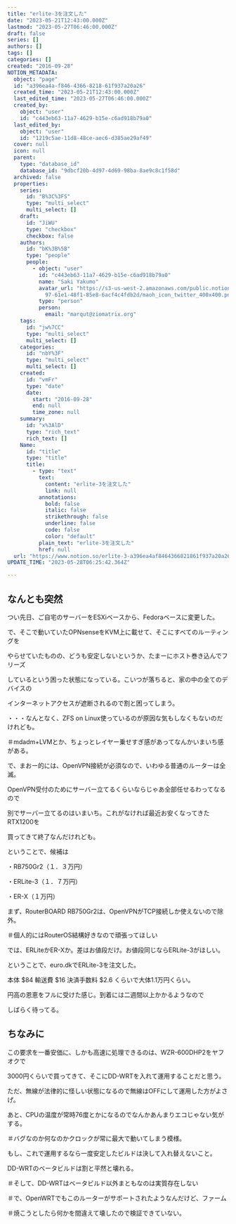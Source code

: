 ```yaml
---
title: "erlite-3を注文した"
date: "2023-05-21T12:43:00.000Z"
lastmod: "2023-05-27T06:46:00.000Z"
draft: false
series: []
authors: []
tags: []
categories: []
created: "2016-09-28"
NOTION_METADATA:
  object: "page"
  id: "a396ea4a-f846-4366-8218-61f937a20a26"
  created_time: "2023-05-21T12:43:00.000Z"
  last_edited_time: "2023-05-27T06:46:00.000Z"
  created_by:
    object: "user"
    id: "c443eb63-11a7-4629-b15e-c6ad918b79a0"
  last_edited_by:
    object: "user"
    id: "1219c5ae-11d8-48ce-aec6-d385ae29af49"
  cover: null
  icon: null
  parent:
    type: "database_id"
    database_id: "9dbcf20b-4d97-4d69-98ba-8ae9c8c1f58d"
  archived: false
  properties:
    series:
      id: "B%3C%3FS"
      type: "multi_select"
      multi_select: []
    draft:
      id: "JiWU"
      type: "checkbox"
      checkbox: false
    authors:
      id: "bK%3B%5B"
      type: "people"
      people:
        - object: "user"
          id: "c443eb63-11a7-4629-b15e-c6ad918b79a0"
          name: "Saki Yakumo"
          avatar_url: "https://s3-us-west-2.amazonaws.com/public.notion-static.com/3ad1c4\
            97-61e1-48f1-85e8-6acf4c4fdb2d/maoh_icon_twitter_400x400.png"
          type: "person"
          person:
            email: "marqut@ziomatrix.org"
    tags:
      id: "jw%7CC"
      type: "multi_select"
      multi_select: []
    categories:
      id: "nbY%3F"
      type: "multi_select"
      multi_select: []
    created:
      id: "vmFr"
      type: "date"
      date:
        start: "2016-09-28"
        end: null
        time_zone: null
    summary:
      id: "x%3AlD"
      type: "rich_text"
      rich_text: []
    Name:
      id: "title"
      type: "title"
      title:
        - type: "text"
          text:
            content: "erlite-3を注文した"
            link: null
          annotations:
            bold: false
            italic: false
            strikethrough: false
            underline: false
            code: false
            color: "default"
          plain_text: "erlite-3を注文した"
          href: null
  url: "https://www.notion.so/erlite-3-a396ea4af8464366821861f937a20a26"
UPDATE_TIME: "2023-05-28T06:25:42.364Z"

---
```

<link rel="stylesheet" href="https://cdn.jsdelivr.net/npm/katex@0.16.2/dist/katex.min.css" integrity="sha384-bYdxxUwYipFNohQlHt0bjN/LCpueqWz13HufFEV1SUatKs1cm4L6fFgCi1jT643X" crossorigin="anonymous">


## なんとも突然


つい先日、ご自宅のサーバーをESXiベースから、Fedoraベースに変更した。


で、そこで動いていたOPNsenseをKVM上に載せて、そこにすべてのルーティングを


やらせていたものの、どうも安定しないというか、たまーにホスト巻き込んでフリーズ


しているという困った状態になっている。こいつが落ちると、家の中の全てのデバイスの


インターネットアクセスが遮断されるので割と困ってしまう。


・・・なんとなく、ZFS on Linux使っているのが原因な気もしなくもないのだけれども。


＃mdadm+LVMとか、ちょっとレイヤー乗せすぎ感があってなんかいまいち感がある。


で、まおー的には、OpenVPN接続が必須なので、いわゆる普通のルーターは全滅。


OpenVPN受付のためにサーバー立てるくらいならじゃあ全部任せるわってなるので


別でサーバー立てるのはいまいち。これがなければ最近お安くなってきたRTX1200を


買ってきて終了なんだけれども。


ということで、候補は


・RB750Gr2（１．３万円）


・ERLite-3（１．７万円）


・ER-X（１万円）


まず、RouterBOARD RB750Gr2は、OpenVPNがTCP接続しか使えないので除外。


＃個人的にはRouterOS結構好きなので頑張ってほしい


では、ERLiteかER-Xか。差はお値段だけ。お値段同じならERLite-3がほしい。


ということで、euro.dkでERLite-3を注文した。


本体 $84 輸送費 $16 決済手数料 $2.6 くらいで大体1.1万円くらい。


円高の恩恵をフルに受けた感じ。到着には二週間以上かかるようなので


しばらく待ってる。


## ちなみに


この要求を一番安価に、しかも高速に処理できるのは、WZR-600DHP2をヤフオクで


3000円くらいで買ってきて、そこにDD-WRTを入れて運用することだと思う。


ただ、無線が法律的に怪しい状態になるので無線はOFFにして運用した方がよさげ。


あと、CPUの温度が常時76度とかになるのでなんかあんまりエコじゃない気がする。


＃バグなのか何なのかクロックが常に最大で動いてしまう模様。


もし、これで運用するなら一度安定したビルドは決して入れ替えないこと。


DD-WRTのベータビルドは割と平然と壊れる。


＃そして、DD-WRTはベータビルド以外まともなのは実質存在しない


＃で、OpenWRTでもこのルーターがサポートされたようなんだけど、ファーム


＃焼こうとしたら何かを間違えて壊したので検証できていない。

